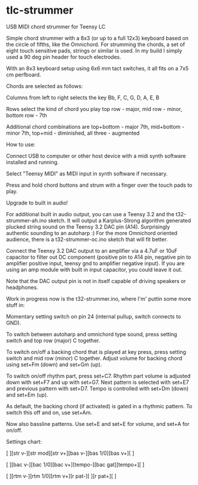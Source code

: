 # tlc-strummer
USB MIDI chord strummer for Teensy LC

Simple chord strummer with a 8x3 (or up to a full 12x3) keyboard based on the circle of fifths, like the Omnichord. For strumming the chords, a set of eight touch sensitive pads, strings or similar is used. In my build I simply used a 90 deg pin header for touch electrodes.

With an 8x3 keyboard setup using 6x6 mm tact switches, it all fits on a 7x5 cm perfboard.

Chords are selected as follows:

Columns from left to right selects the key
Bb, F, C, G, D, A, E, B

Rows select the kind of chord you play
top row     - major,
mid row     - minor,
bottom row  - 7th

Additional chord combinations are
top+bottom  - major 7th,
mid+bottom  - minor 7th,
top+mid     - diminished,
all three   - augmented

How to use:

Connect USB to computer or other host device with a midi synth software installed and running. 

Select "Teensy MIDI" as MIDI input in synth software if necessary.

Press and hold chord buttons and strum with a finger over the touch pads to play.


Upgrade to built in audio!

For additional built in audio output, you can use a Teensy 3.2 and the t32-strummer-ah.ino sketch. It will output a Karplus-Strong algorithm generated plucked string sound on the Teensy 3.2 DAC pin (A14). Surprisingly authentic sounding to an autoharp :) For the more Omnichord oriented audience, there is a t32-strummer-oc.ino sketch that will fit better.

Connect the Teensy 3.2 DAC output to an amplifier via a 4.7uF or 10uF capacitor to filter out DC component (positive pin to A14 pin, negative pin to amplifier positive input, teensy gnd to amplifier negative input). If you are using an amp module with built in input capacitor, you could leave it out.

Note that the DAC output pin is not in itself capable of driving speakers or headphones.


Work in progress now is the t32-strummer.ino, where I'm' puttin some more stuff in:

Momentary setting switch on pin 24 (internal pullup, switch connects to GND).

To switch between autoharp and omnichord type sound, press setting switch and top row (major) C together.

To switch on/off a backing chord that is played at key press, press setting switch and mid row (minor) C together. Adjust volume for backing chord using set+Fm (down) and set+Gm (up).

To switch on/off rhythm part, press set+C7. Rhythm part volume is adjusted down with set+F7 and up with set+G7. Next pattern is selected with set+E7 and previous pattern with set+D7. Tempo is controlled with set+Dm (down) and set+Em (up).

As default, the backing chord (if activated) is gated in a rhythmic pattern. To switch this off and on, use set+Am.

Now also bassline patterns. Use set+E and set+E for volume, and set+A for on/off.

Settings chart:

[      ][str v-][str mod][str v+][bas v-][bas 1/0][bas v+][      ]

[      ][bac v-][bac 1/0][bac v+][tempo-][bac gat][tempo+][      ]

[      ][rtm v-][rtm 1/0][rtm v+][r pat-][       ][r pat+][      ]

